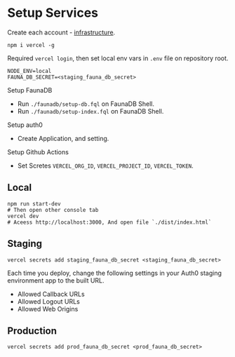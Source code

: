 # Setup Services

Create each account - [infrastructure](#infrastructure).

```shell
npm i vercel -g
```

Required `vercel login`, then set local env vars in  `.env` file on repository root.
```env
NODE_ENV=local
FAUNA_DB_SECRET=<staging_fauna_db_secret>
```

Setup FaunaDB
* Run `./faunadb/setup-db.fql` on FaunaDB Shell.
* Run `./faunadb/setup-index.fql` on FaunaDB Shell.

Setup auth0
* Create Application, and setting.

Setup Github Actions
* Set Scretes `VERCEL_ORG_ID`, `VERCEL_PROJECT_ID`, `VERCEL_TOKEN`.

## Local

```shell
npm run start-dev
# Then open other console tab
vercel dev
# Aceess http://localhost:3000, And open file `./dist/index.html`
```

## Staging

```shell
vercel secrets add staging_fauna_db_secret <staging_fauna_db_secret>
```

Each time you deploy, change the following settings in your Auth0 staging environment app to the built URL.

* Allowed Callback URLs
* Allowed Logout URLs
* Allowed Web Origins


## Production

```shell
vercel secrets add prod_fauna_db_secret <prod_fauna_db_secret>
```
